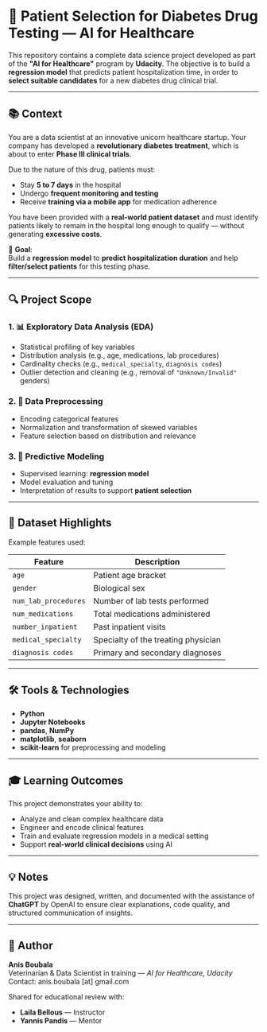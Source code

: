 # 🧬 Patient Selection for Diabetes Drug Testing — AI for Healthcare

This repository contains a complete data science project developed as part of the **"AI for Healthcare"** program by **Udacity**. The objective is to build a **regression model** that predicts patient hospitalization time, in order to **select suitable candidates** for a new diabetes drug clinical trial.

---

## 📚 Context

You are a data scientist at an innovative unicorn healthcare startup. Your company has developed a **revolutionary diabetes treatment**, which is about to enter **Phase III clinical trials**.

Due to the nature of this drug, patients must:

- Stay **5 to 7 days** in the hospital  
- Undergo **frequent monitoring and testing**  
- Receive **training via a mobile app** for medication adherence  

You have been provided with a **real-world patient dataset** and must identify patients likely to remain in the hospital long enough to qualify — without generating **excessive costs**.

🎯 **Goal**:  
Build a **regression model** to **predict hospitalization duration** and help **filter/select patients** for this testing phase.

---

## 🔍 Project Scope

### 1. 📊 Exploratory Data Analysis (EDA)
- Statistical profiling of key variables  
- Distribution analysis (e.g., age, medications, lab procedures)  
- Cardinality checks (e.g., `medical_specialty`, `diagnosis codes`)  
- Outlier detection and cleaning (e.g., removal of `"Unknown/Invalid"` genders)  

### 2. 🧹 Data Preprocessing
- Encoding categorical features  
- Normalization and transformation of skewed variables  
- Feature selection based on distribution and relevance  

### 3. 🧠 Predictive Modeling
- Supervised learning: **regression model**  
- Model evaluation and tuning  
- Interpretation of results to support **patient selection**

---

## 🧾 Dataset Highlights

Example features used:

| Feature                | Description                           |
|------------------------|---------------------------------------|
| `age`                 | Patient age bracket                   |
| `gender`              | Biological sex                        |
| `num_lab_procedures`  | Number of lab tests performed         |
| `num_medications`     | Total medications administered        |
| `number_inpatient`    | Past inpatient visits                 |
| `medical_specialty`   | Specialty of the treating physician   |
| `diagnosis codes`     | Primary and secondary diagnoses       |

---

## 🛠️ Tools & Technologies

- **Python**  
- **Jupyter Notebooks**  
- **pandas**, **NumPy**  
- **matplotlib**, **seaborn**  
- **scikit-learn** for preprocessing and modeling  

---

## 🎓 Learning Outcomes

This project demonstrates your ability to:

- Analyze and clean complex healthcare data  
- Engineer and encode clinical features  
- Train and evaluate regression models in a medical setting  
- Support **real-world clinical decisions** using AI  

---

## 💡 Notes

This project was designed, written, and documented with the assistance of **ChatGPT** by OpenAI to ensure clear explanations, code quality, and structured communication of insights.

---

## 👥 Author

**Anis Boubala**  
Veterinarian & Data Scientist in training — *AI for Healthcare, Udacity*  
Contact: anis.boubala [at] gmail.com  

Shared for educational review with:  
- **Laila Bellous** — Instructor  
- **Yannis Pandis** — Mentor  
